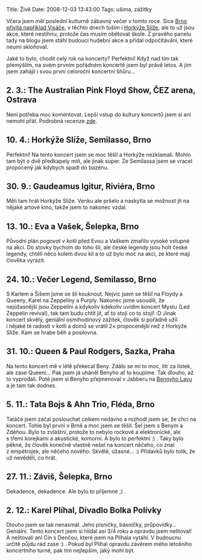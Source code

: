 Title: Živě
Date: 2008-12-03 13:43:00
Tags: ušima, zážitky

Včera jsem měl poslední kulturně zábavný večer v tomto roce. Sice [Brno přivítá například Visáče](http://www.last.fm/event/841872), v těchto dnech tuším i [Horkýže Slíže](http://www.last.fm/event/842691), ale to už jsou akce, které nestihnu, protože čas musím obětovat škole. Z pravého panelu tady na blogu jsem stáhl budoucí hudební akce a přidal odpočítávání, které neumí skloňovat.

Jaké to bylo, chodit celý rok na koncerty? Perfektní! Když nad tím tak přemýšlím, na svém prvním pořádném koncertě jsem byl právě letos. A jím jsem zahájil i svou první celoroční koncertní šňůru…

## 2. 3.: The Australian Pink Floyd Show, ČEZ arena, Ostrava

Není potřeba moc komentovat. Lepší vstup do kultury koncertů jsem si ani nemohl přát. Podrobná recenze [zde]({filename}2008-03-04_shine-on-you-crazy-prasoklokan.md).

## 10. 4.: Horkýže Slíže, Semilasso, Brno

Perfektní! Na tento koncert jsem se moc těšil a Horkýže nezklamali. Mohlo tam být o dvě předkapely míň, ale jinak super. Ze Semilassa jsem se vracel propocený jak kdybych spadl do bazénu.

## 30. 9.: Gaudeamus Igitur, Riviéra, Brno

Měli tam hrát Horkýže Slíže. Venku ale pršelo a naskytla se možnost jít na nějaké artové kino, takže jsem to nakonec vzdal.

## 13. 10.: Eva a Vašek, Šelepka, Brno

Původní plán *pogovat v kotli* před Evou a Vaškem zmařilo vysoké vstupné na akci. Do stovky bychom do toho šli, ale české legendy jsou holt české legendy, chtěli něco kolem dvou kil a to už bylo moc na akci, ze které mají člověka vyrazit.

## 24. 10.: Večer Legend, Semilasso, Brno

S Karlem a Šišem jsme se šli kouknout. Nejvíc jsem se těšil na Floydy a Queeny, Karel na Zeppeliny a Purply. Nakonec jsme usoudili, že nejúžasnější jsou Zeppelini a kdykoliv kdekoliv uvidím koncert Mystu (Led Zeppelin revival), tak tam budu chtít jít, ať to stojí co to stojí! :D Jinak koncert skvělý, geniální osmihodinový zážitek, člověk si pořádně užil i nějaké té radosti v kotli a domů se vrátil 2× propocenější než z Horkýže Slíže. Kam se hrabe běh a posilovna.

## 31. 10.: Queen & Paul Rodgers, Sazka, Praha

Na tento koncert mě v létě překecal Beny. Zdálo se mi to moc, litr za lístek, ale zase Queeni… Pak jsem já uháněl Benyho ať to koupíme. Tak dlouho, až to vyprodali. Poté jsem si Benyho přejmenoval v Jabberu na [Bennyho Lavu]({filename}2008-10-06_benny-lava.md) a je tam tak
dodnes.

## 5. 11.: Tata Bojs & Ahn Trio, Fléda, Brno

Tatáče jsem začal poslouchat celkem nedávno a rozhodl jsem se, že chci na koncert. Tohle byl první v Brně a moc jsem se těšil. Šel jsem s Benym a Zdéňou. Bylo to zvláštní, protože to nebylo rockové a elektronické, ale s třemi korejkami a akustické, komorní. A bylo to perfektní :) . Taky bylo pěkné, že člověk konečně vlastně nešel na koncert něčeho, co znal z empétrojek, ale něčeho nového. Skvělé, úžasné… :) Přídavků bylo tolik, že už nevěděli, co hrát.

## 27. 11.: Záviš, Šelepka, Brno

Dekadence, dekadence. Ale bylo to příjemné ;) .

## 2. 12.: Karel Plíhal, Divadlo Bolka Polívky

Dlouho jsem se tak nenasmál. Jeho písničky, básničky, průpovídky… Geniální. Tento koncert jsem si hlídal asi 3/4 roku a opravdu jsem nelitoval! A nelitovali ani Cín s Denčou, které jsem na Plíhala vytáhl. V budoucnu určitě půjdu rád zase :) . Pokud byl Plíhal opravdu závěrem mého letošního koncertního turné, pak tím nejlepším, jaký mohl být.
